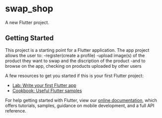 # swap_shop

A new Flutter project.

## Getting Started

This project is a starting point for a Flutter application.
The app project allows the user to:
-register(create a profile)
-upload image(s) of the product they want to swap and the discription of the product
-and to browse on the app, checking on products uploaded by other users




A few resources to get you started if this is your first Flutter project:

- [Lab: Write your first Flutter app](https://flutter.dev/docs/get-started/codelab)
- [Cookbook: Useful Flutter samples](https://flutter.dev/docs/cookbook)

For help getting started with Flutter, view our
[online documentation](https://flutter.dev/docs), which offers tutorials,
samples, guidance on mobile development, and a full API reference.

